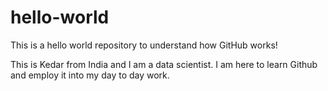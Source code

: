 # hello-world
This is a hello world repository to understand how GitHub works!

This is Kedar from India and I am a data scientist.
I am here to learn Github and employ it into my day to day work.
